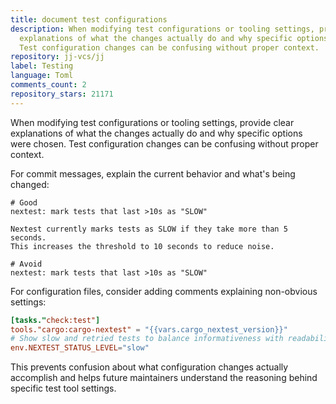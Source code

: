```yaml
---
title: document test configurations
description: When modifying test configurations or tooling settings, provide clear
  explanations of what the changes actually do and why specific options were chosen.
  Test configuration changes can be confusing without proper context.
repository: jj-vcs/jj
label: Testing
language: Toml
comments_count: 2
repository_stars: 21171
---
```


When modifying test configurations or tooling settings, provide clear explanations of what the changes actually do and why specific options were chosen. Test configuration changes can be confusing without proper context.

For commit messages, explain the current behavior and what's being changed:
```
# Good
nextest: mark tests that last >10s as "SLOW"

Nextest currently marks tests as SLOW if they take more than 5 seconds.
This increases the threshold to 10 seconds to reduce noise.

# Avoid
nextest: mark tests that last >10s as "SLOW"
```

For configuration files, consider adding comments explaining non-obvious settings:
```toml
[tasks."check:test"]
tools."cargo:cargo-nextest" = "{{vars.cargo_nextest_version}}"
# Show slow and retried tests to balance informativeness with readability
env.NEXTEST_STATUS_LEVEL="slow"
```

This prevents confusion about what configuration changes actually accomplish and helps future maintainers understand the reasoning behind specific test tool settings.